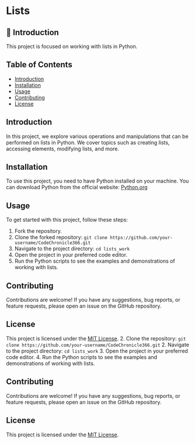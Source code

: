 # Lists

## :rocket: Introduction

This project is focused on working with lists in Python.

## Table of Contents

- [Introduction](#introduction)
- [Installation](#installation)
- [Usage](#usage)
- [Contributing](#contributing)
- [License](#license)

## Introduction

In this project, we explore various operations and manipulations that can be performed on lists in Python. We cover topics such as creating lists, accessing elements, modifying lists, and more.

## Installation

To use this project, you need to have Python installed on your machine. You can download Python from the official website: [Python.org](https://www.python.org/)

## Usage

To get started with this project, follow these steps:

1. Fork the repository. 
2. Clone the forked repository: `git clone https://github.com/your-username/CodeChronicle366.git`
3. Navigate to the project directory: `cd lists_work`
4. Open the project in your preferred code editor.
5. Run the Python scripts to see the examples and demonstrations of working with lists.

## Contributing

Contributions are welcome! If you have any suggestions, bug reports, or feature requests, please open an issue on the GitHub repository.

## License

This project is licensed under the [MIT License](LICENSE).
2. Clone the repository: `git clone https://github.com/your-username/CodeChronicle366.git`
2. Navigate to the project directory: `cd lists_work`
3. Open the project in your preferred code editor.
4. Run the Python scripts to see the examples and demonstrations of working with lists.

## Contributing

Contributions are welcome! If you have any suggestions, bug reports, or feature requests, please open an issue on the GitHub repository.

## License

This project is licensed under the [MIT License](LICENSE).
